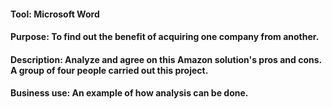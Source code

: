 #### Tool: Microsoft Word

#### Purpose: To find out the benefit of acquiring one company from another.

#### Description: Analyze and agree on this Amazon solution's pros and cons. A group of four people carried out this project.

#### Business use: An example of how analysis can be done.
